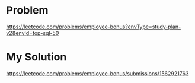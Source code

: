 # Problem
https://leetcode.com/problems/employee-bonus?envType=study-plan-v2&envId=top-sql-50

# My Solution
https://leetcode.com/problems/employee-bonus/submissions/1562921763
